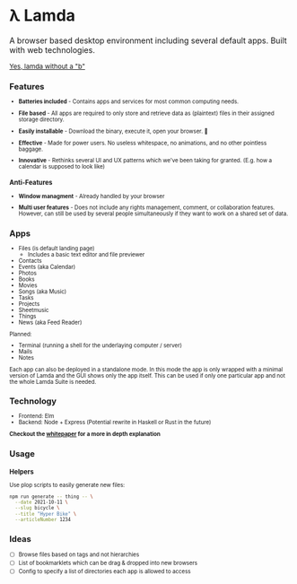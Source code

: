 # λ Lamda

A browser based desktop environment including several default apps.
Built with web technologies.

<small>
  <a href="http://www.danielmoth.com/Blog/lambda-Vs-Lamda.aspx">
    Yes, lamda without a "b"
  </a>
<small>


## Features

- **Batteries included** -
    Contains apps and services for most common computing needs.

- **File based** -
    All apps are required to only store and retrieve data as (plaintext) files
    in their assigned storage directory.

- **Easily installable** -
    Download the binary, execute it, open your browser. 🚀

- **Effective** -
    Made for power users.
    No useless whitespace, no animations, and no other pointless baggage.

- **Innovative** -
    Rethinks several UI and UX patterns which we've been taking for granted.
    (E.g. how a calendar is supposed to look like)


### Anti-Features

- **Window managment** -
    Already handled by your browser

- **Multi user features** -
    Does not include any rights management, comment, or collaboration features.
    However, can still be used by several people simultaneously
    if they want to work on a shared set of data.


## Apps

- Files (is default landing page)
    - Includes a basic text editor and file previewer
- Contacts
- Events (aka Calendar)
- Photos
- Books
- Movies
- Songs (aka Music)
- Tasks
- Projects
- Sheetmusic
- Things
- News (aka Feed Reader)

Planned:

- Terminal (running a shell for the underlaying computer / server)
- Mails
- Notes

Each app can also be deployed in a standalone mode.
In this mode the app is only wrapped with a minimal version of Lamda
and the GUI shows only the app itself.
This can be used if only one particular app
and not the whole Lamda Suite is needed.


## Technology

- Frontend: Elm
- Backend: Node + Express
    (Potential rewrite in Haskell or Rust in the future)


**Checkout the [whitepaper](./whitepaper.md) for a more in depth explanation**


## Usage

### Helpers

Use plop scripts to easily generate new files:

```sh
npm run generate -- thing -- \
  --date 2021-10-11 \
  --slug bicycle \
  --title "Hyper Bike" \
  --articleNumber 1234
```


## Ideas

- [ ] Browse files based on tags and not hierarchies
- [ ] List of bookmarklets which can be drag & dropped into new browsers
- [ ] Config to specify a list of directories each app is allowed to access
